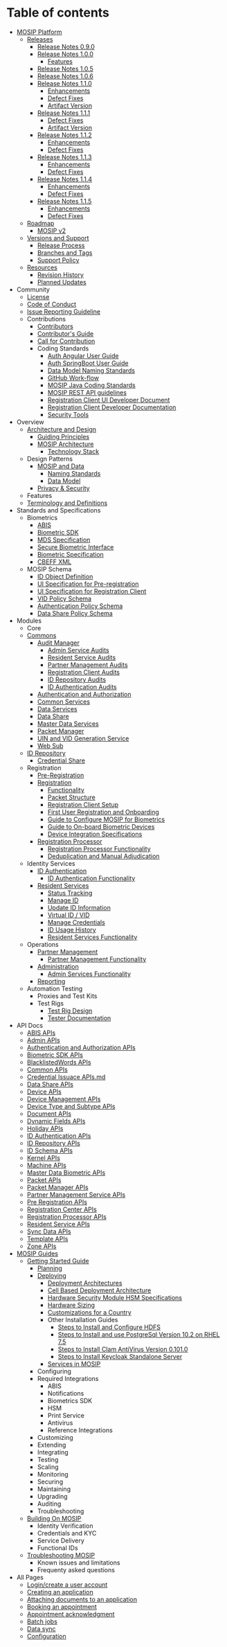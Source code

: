 # Table of contents

* [MOSIP Platform](platform/Platform.md)
    * [Releases](platform/releases/MOSIP-Releases.md)
        * [Release Notes 0.9.0](platform/releases/Release-Notes-0.9.0.md)
        * [Release Notes 1.0.0](platform/releases/Release-Notes-1.0.0.md)
            * [Features](platform/releases/Release-Notes-1.0.0-Features.md)
        * [Release Notes 1.0.5](platform/releases/Release-Notes-1.0.5.md)
        * [Release Notes 1.0.6](platform/releases/Release-Notes-1.0.6.md)
        * [Release Notes 1.1.0](platform/releases/Release-Notes-1.1.0.md)
            * [Enhancements](platform/releases/Release-Notes-1.1.0-Features.md)
            * [Defect Fixes](platform/releases/Release-Notes-1.1.0-Bug-Fixes.md)
            * [Artifact Version](platform/releases/Release-Notes-1.1.0-Artifact-Version.md)
        * [Release Notes 1.1.1](platform/releases/Release-Notes-1.1.1.md)
            * [Defect Fixes](platform/releases/Release-Notes-1.1.1-Bug-Fixes.md)
            * [Artifact Version](platform/releases/Release-Notes-1.1.1-Artifact-Version.md)
        * [Release Notes 1.1.2](platform/releases/Release-Notes-1.1.2.md)
            * [Enhancements](platform/releases/Release-Notes-1.1.2-Features.md)
            * [Defect Fixes](platform/releases/Release-Notes-1.1.2-Bug-Fixes.md)
		* [Release Notes 1.1.3](platform/releases/Release-Notes-1.1.3.md)
            * [Enhancements](platform/releases/Release-Notes-1.1.3-Features.md)
            * [Defect Fixes](platform/releases/Release-Notes-1.1.3-Bug-Fixes.md)
        * [Release Notes 1.1.4](platform/releases/Release-Notes-1.1.4.md)
	        * [Enhancements](platform/releases/Release-Notes-1.1.4-Enhancements.md)
            * [Defect Fixes](platform/releases/Release-Notes-1.1.4-Defect-Fixes.md)
        * [Release Notes 1.1.5](platform/releases/Release-Notes-1.1.5.md)
	        * [Enhancements](platform/releases/Release-Notes-1.1.5-Enhancements.md)
            * [Defect Fixes](platform/releases/Release-Notes-1.1.5-Defect-Fixes.md)
    * [Roadmap](platform/roadmap/Roadmap.md)
        * [MOSIP v2](platform/roadmap/Roadmap-v2.md)
    * [Versions and Support](platform/support/Versions.md)
        * [Release Process](platform/support/Release-Process.md)
        * [Branches and Tags](platform/support/Branching.md)
        * [Support Policy](platform/support/Support-Policy.md)
    * [Resources](platform/Resources.md)
        * [Revision History](platform/Revision-History.md)
        * [Planned Updates](platform/Documentation-Updates.md)
* Community
    * [License](community/License.md)
    * [Code of Conduct](community/Code-of-Conduct.md)
    * [Issue Reporting Guideline](community/Issue-Reporting-Guideline.md)
    * Contributions
        * [Contributors](community/contributions/Contributors.md)
        * [Contributor's Guide](community/contributions/Contributor-Guide.md)
        * [Call for Contribution](community/contributions/Call-for-Contribution.md)
        * Coding Standards
            * [Auth Angular User Guide](community/contributions/coding-standards/Auth-Angular-User-Guide.md)
            * [Auth SpringBoot User Guide](community/contributions/coding-standards/Auth-SpringBoot-User-Guide.md)
            * [Data Model Naming Standards](community/contributions/coding-standards/Data-Model-Naming-Standards.md)
            * [GitHub Work-flow](community/contributions/coding-standards/Github-Workflow.md)
            * [MOSIP Java Coding Standards](community/contributions/coding-standards/MOSIP-Java-Coding-Standards.md)
            * [MOSIP REST API guidelines](community/contributions/coding-standards/MOSIP-REST-API-guidelines.md)
            * [Registration Client UI Developer Document](community/contributions/coding-standards/Registration-Client-UI-Developer-Document.md)
            * [Registration Client Developer Documentation](community/contributions/coding-standards/Registration-Client-Developer-Documentation.md)
            * [Security Tools](community/contributions/coding-standards/Security-Tools.md)
* Overview
    * [Architecture and Design](overview/architecture/Architecture.md)
        * [Guiding Principles](overview/architecture/Architecture-Principles.md)
        * [MOSIP Architecture](overview/architecture/MOSIP-Architecture.md)
            * [Technology Stack](overview/architecture/Technology-Stack.md)
    * Design Patterns
        * [MOSIP and Data](overview/design/Data-Architecture.md)
            * [Naming Standards](overview/design/Data-Model-Naming-Standards.md)
            * [Data Model](overview/design/MOSIP-Data-Model.md)
        * [Privacy & Security](overview/design/Privacy-and-Security.md)
    * Features
    * [Terminology and Definitions](overview/Glossary.md)
* Standards and Specifications
    * Biometrics 
        * [ABIS](standards/biometrics/ABIS.md)
        * [Biometric SDK](standards/biometrics/Biometric-SDK.md)
        * [MDS Specification](standards/interfaces/MOSIP-Device-Service-Specification.md)
        * [Secure Biometric Interface](standards/interfaces/Secure-Biometric-Interface.md)
        * [Biometric Specification](standards/biometrics/Biometric-Specification.md)
        * [CBEFF XML](standards/biometrics/CBEFF-XML.md)
    * MOSIP Schema
        * [ID Object Definition](standards/schemas/MOSIP-ID-Object-Definition.md)
        * [UI Specification for Pre-registration](standards/schemas/UI-Specification-for-Pre-Registration.md)
        * [UI Specification for Registration Client](standards/schemas/UI-Specification-for-Registration-Client.md)
        * [VID Policy Schema](standards/schemas/VID-Policy-Schema.md)
        * [Authentication Policy Schema](standards/schemas/Auth-Policy-Schema.md)
        * [Data Share Policy Schema](standards/schemas/Data-Share-Policy-Schema.md)
* Modules
    * Core
    * [Commons](modules/commons/Commons.md)
        * [Audit Manager](modules/commons/Audit-Manager.md)
			* [Admin Service Audits](modules/commons/Admin-Service-Audits.md)
			* [Resident Service Audits](modules/commons/Resident-Service-Audits.md)
			* [Partner Management Audits](modules/commons/Partner-Management-Audits.md)
			* [Registration Client Audits](modules/commons/Registration-Client-Audits.md)
			* [ID Repository Audits](modules/commons/ID-Repository-Audits.md)
			* [ID Authentication Audits](modules/commons/ID-Authentication-Audits.md) 
        * [Authentication and Authorization](modules/commons/Authentication-and-Authorization.md)      
        * [Common Services](modules/commons/Common-Services.md)
        * [Data Services](modules/commons/Data-Services.md)
		* [Data Share](modules/commons/Data-Share.md)
        * [Master Data Services](modules/commons/Master-Data-Services.md)
		* [Packet Manager](modules/commons/Packet-Manager.md)
        * [UIN and VID Generation Service](modules/commons/UIN-and-VID-Generation-Service.md)
		* [Web Sub](modules/commons/Web-Sub.md)
	* [ID Repository](modules/id-repository/ID-Repository.md)
	    * [Credential Share](modules/id-repository/Credential-Share-Functionality.md)
    * Registration
        * [Pre-Registration](modules/registration/pre-registration/Pre-Registration.md)
        * [Registration](modules/registration/client/Registration-Client.md)
            * [Functionality](modules/registration/client/Registration-Functionality.md)
            * [Packet Structure](modules/registration/client/Registration-Packet.md)
            * [Registration Client Setup](modules/registration/client/Registration-Client-Setup.md)
            * [First User Registration and Onboarding](modules/registration/client/First-User-Registration-and-Onboarding.md)
            * [Guide to Configure MOSIP for Biometrics](modules/registration/client/Guide-to-Configure-MOSIP-for-Biometrics.md)
            * [Guide to On-board Biometric Devices](modules/registration/client/Guide-to-On-board-Biometric-Devices.md)
            * [Device Integration Specifications](modules/registration/client/Device-Integration-Specifications.md)
        * [Registration Processor](modules/registration/processor/Registration-Processor.md)
            * [Registration Processor Functionality](modules/registration/processor/Registration-Processor-Functionality.md)
            * [Deduplication and Manual Adjudication](modules/registration/processor/Deduplication-and-Manual-Adjudication.md)
    * Identity Services
        * [ID Authentication](modules/identity-services/id-authentication/ID-Authentication.md)
            * [ID Authentication Functionality](modules/identity-services/id-authentication/ID-Authentication-Functionality.md)
        * [Resident Services](modules/identity-services/resident-services/Resident-Services.md)
            * [Status Tracking](modules/identity-services/resident-services/Status-Tracking.md)
            * [Manage ID](modules/identity-services/resident-services/Manage-Id.md)
            * [Update ID Information](modules/identity-services/resident-services/Update-Id.md)
            * [Virtual ID / VID](modules/identity-services/resident-services/Virtual-Id.md)
            * [Manage Credentials](modules/identity-services/resident-services/Manage-Credentials.md)
            * [ID Usage History](modules/identity-services/resident-services/Usage-History.md)
            * [Resident Services Functionality](modules/identity-services/resident-services/Resident-Services-Functionality.md)
    * Operations
        * [Partner Management](modules/operations/partner-management/Partner-Management.md)
            * [Partner Management Functionality](modules/operations/partner-management/Partner-Management-Functionality.md)
        * [Administration](modules/operations/administration/Admin.md)
            * [Admin Services Functionality](modules/operations/administration/Admin-Services-Functionality.md)
        * [Reporting](modules/operations/reporting/Reporting.md)
    * Automation Testing
        * Proxies and Test Kits
        * Test Rigs
            * [Test Rig Design](modules/testing/Test-Rig-Design.md)
            * [Tester Documentation](modules/testing/Tester-Documentation.md)
* API Docs
    * [ABIS APIs](standards/interfaces/ABIS-APIs.md)
    * [Admin APIs](api-reference/Admin-APIs.md)
    * [Authentication and Authorization APIs](api-reference/AuthN-and-AuthZ-APIs.md)
    * [Biometric SDK APIs](standards/interfaces/Biometric-SDK-APIs.md)
    * [BlacklistedWords APIs](api-reference/BlacklistedWords-APIs.md)
    * [Common APIs](api-reference/Common-APIs.md)
	* [Credential Issuace APIs.md](api-reference/Credential-Issuance-APIs.md)
	* [Data Share APIs](api-reference/Data-Share-APIs.md)
    * [Device APIs](api-reference/Device-APIs.md)
    * [Device Management APIs](api-reference/Device-Management-APIs.md)
	* [Device Type and Subtype APIs](api-reference/Device-Type-and-Subtype-APIs.md)
    * [Document APIs](api-reference/Document-APIs.md)
	* [Dynamic Fields APIs](api-reference/Dynamic-Fields-APIs.md)
    * [Holiday APIs](api-reference/Holiday-APIs.md)
    * [ID Authentication APIs](api-reference/ID-Authentication-APIs.md)
    * [ID Repository APIs](api-reference/ID-Repository-APIs.md)
	* [ID Schema APIs](api-reference/ID-Schema-APIs.md)
    * [Kernel APIs](api-reference/Kernel-APIs.md)
    * [Machine APIs](api-reference/Machine-APIs.md)
    * [Master Data Biometric APIs](api-reference/Master-Data-Biometric-APIs.md)
    * [Packet APIs](api-reference/Packet-APIs.md)
	* [Packet Manager APIs](api-reference/Packet-Manager-APIs.md)
    * [Partner Management Service APIs](api-reference/Partner-Management-Service-APIs.md)
    * [Pre Registration APIs](api-reference/Pre-Registration-APIs.md)
    * [Registration Center APIs](api-reference/Registration-Center-APIs.md)
    * [Registration Processor APIs](api-reference/Registration-Processor-APIs.md)
    * [Resident Service APIs](api-reference/Resident-Service-APIs.md)
	* [Sync Data APIs](api-reference/Sync-Data-APIs.md)
    * [Template APIs](api-reference/Template-APIs.md)
    * [Zone APIs](api-reference/Zone-APIs.md)
* [MOSIP Guides](guides/Guides.md)
    * [Getting Started Guide](guides/getting-started/Getting-Started.md)
    	* [Planning](guides/getting-started/Planning.md)
        * [Deploying](guides/getting-started/Build-and-Deploy.md)
            * [Deployment Architectures](guides/getting-started/Deployment-Architectures.md)
            * [Cell Based Deployment Architecture](guides/getting-started/Cell-Based-Deployment-Architecture.md)
            * [Hardware Security Module HSM Specifications](guides/getting-started/Hardware-Security-Module-HSM-Specifications.md)
            * [Hardware Sizing](guides/getting-started/Hardware-Sizing.md)
            * [Customizations for a Country](guides/getting-started/Customisations-for-a-Country.md)
            * Other Installation Guides
                * [Steps to Install and Configure HDFS](guides/getting-started/Steps-to-Install-and-Configure-HDFS.md)
                * [Steps to Install and use PostgreSql Version 10.2 on RHEL 7.5](guides/getting-started/Steps-to-Install-and-use-PostgreSql-Version-10.2-on-RHEL-7.5.md)
                * [Steps to Install Clam AntiVirus Version 0.101.0](guides/getting-started/Steps-to-Install-Clam-AntiVirus-Version-0.101.0.md)
                * [Steps to Install Keycloak Standalone Server](guides/getting-started/Steps-to-Install-Keycloak-Standalone-Server.md)
			* [Services in MOSIP](guides/getting-started/Services-in-MOSIP.md)
        * Configuring
        * Required Integrations
            * ABIS
            * Notifications
            * Biometrics SDK
            * HSM
            * Print Service
            * Antivirus
            * Reference Integrations
        * Customizing
        * Extending
        * Integrating
        * Testing
        * Scaling
        * Monitoring
        * Securing
        * Maintaining
        * Upgrading
        * Auditing
        * Troubleshooting
    * [Building On MOSIP](guides/using-mosip/Using-MOSIP.md)
        * Identity Verification
        * Credentials and KYC
        * Service Delivery
        * Functional IDs
    * [Troubleshooting MOSIP](guides/troubleshooting/Troubleshooting.md)
        * Known issues and limitations
        * Frequenty asked questions
* All Pages
    * [Login/create a user account](modules/registration/pre-registration/Login-or-create-a-user-account.md)
    * [Creating an application](modules/registration/pre-registration/Creating-an-application.md)
    * [Attaching documents to an application](modules/registration/pre-registration/Attaching-documents-to-an-application.md)
    * [Booking an appointment](modules/registration/pre-registration/Booking-an-appointment.md)
    * [Appointment acknowledgment](modules/registration/pre-registration/Appointment-acknowledgment.md)
    * [Batch jobs](modules/registration/pre-registration/Batch-jobs.md)
    * [Data sync](modules/registration/pre-registration/Data-sync.md)
    * [Configuration](modules/registration/pre-registration/Pre-Registration-Configuration.md)
